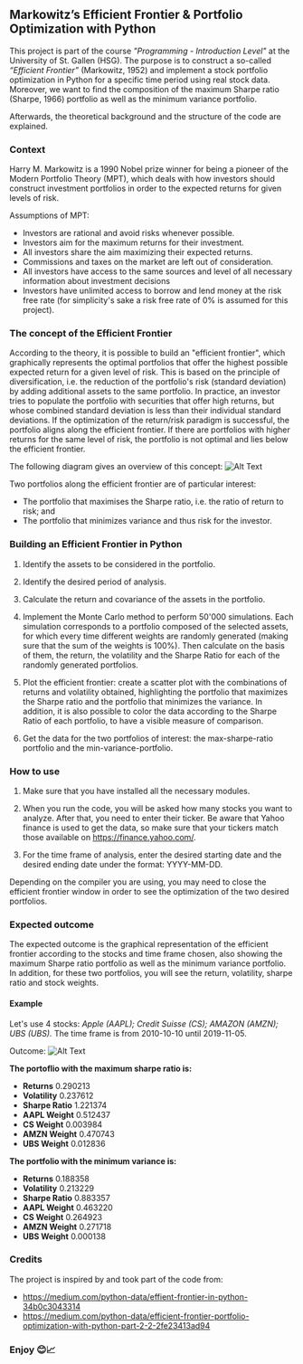 ## Markowitz’s Efficient Frontier & Portfolio Optimization with Python

This project is part of the course *"Programming - Introduction Level"* at the University of St. Gallen (HSG). The purpose is to construct a so-called *“Efficient Frontier”* (Markowitz, 1952) and implement a stock portfolio optimization in Python for a specific time period using real stock data. Moreover, we want to find the composition of the maximum Sharpe ratio (Sharpe, 1966) portfolio as well as the minimum variance portfolio. 

Afterwards, the theoretical background and the structure of the code are explained.

### Context 
Harry M. Markowitz is a 1990 Nobel prize winner for being a pioneer of the Modern Portfolio Theory (MPT), which deals with how investors should construct investment portfolios in order to the expected returns for given levels of risk. 

Assumptions of MPT:
- Investors are rational and avoid risks whenever possible.
- Investors aim for the maximum returns for their investment.
- All investors share the aim maximizing their expected returns.
- Commissions and taxes on the market are left out of consideration.
- All investors have access to the same sources and level of all necessary information about investment decisions
- Investors have unlimited access to borrow and lend money at the risk free rate (for simplicity's sake a risk free rate of 0% is assumed for this project).

### The concept of the Efficient Frontier
According to the theory, it is possible to build an "efficient frontier", which graphically represents the optimal portfolios that offer the highest possible expected return for a given level of risk. This is based on the principle of diversification, i.e. the reduction of the portfolio's risk (standard deviation) by adding additional assets to the same portfolio. In practice, an investor tries to populate the portfolio with securities that offer high returns, but whose combined standard deviation is less than their individual standard deviations. If the optimization of the return/risk paradigm is successful, the portfolio aligns along the efficient frontier. If there are portfolios with higher returns for the same level of risk, the portfolio is not optimal and lies below the efficient frontier.

The following diagram gives an overview of this concept: ![Alt Text](https://github.com/pescestefano96/Programming-Project/blob/master/Attachments/Efficient_frontier0.jpg)

Two portfolios along the efficient frontier are of particular interest: 
-	The portfolio that maximises the Sharpe ratio, i.e. the ratio of return to risk; and
-	The portfolio that minimizes variance and thus risk for the investor.

### Building an Efficient Frontier in Python
1.	Identify the assets to be considered in the portfolio.

2.	Identify the desired period of analysis.

3.	Calculate the return and covariance of the assets in the portfolio.

4.	Implement the Monte Carlo method to perform 50'000 simulations. Each simulation corresponds to a portfolio composed of the selected assets, for which every time different weights are randomly generated (making sure that the sum of the weights is 100%). Then calculate on the basis of them, the return, the volatility and the Sharpe Ratio for each of the randomly generated portfolios.

5.	Plot the efficient frontier: create a scatter plot with the combinations of returns and volatility obtained, highlighting the portfolio that maximizes the Sharpe ratio and the portfolio that minimizes the variance. In addition, it is also possible to color the data according to the Sharpe Ratio of each portfolio, to have a visible measure of comparison.

6.	Get the data for the two portfolios of interest: the max-sharpe-ratio portfolio and the min-variance-portfolio.

### How to use
1. Make sure that you have installed all the necessary modules.

2. When you run the code, you will be asked how many stocks you want to analyze. After that, you need to enter their ticker. Be aware that Yahoo finance is used to get the data, so make sure that your tickers match those available on https://finance.yahoo.com/.

3. For the time frame of analysis, enter the desired starting date and the desired ending date under the format: YYYY-MM-DD.

Depending on the compiler you are using, you may need to close the efficient frontier window in order to see the optimization of the two desired portfolios.

### Expected outcome
The expected outcome is the graphical representation of the efficient frontier according to the stocks and time frame chosen, also showing the maximum Sharpe ratio portfolio as well as the minimum variance portfolio. In addition, for these two portfolios, you will see the return, volatility, sharpe ratio and stock weights.

#### Example
Let's use 4 stocks: *Apple (AAPL); Credit Suisse (CS); AMAZON (AMZN); UBS (UBS).*
The time frame is from 2010-10-10 until 2019-11-05.

Outcome: ![Alt Text](https://github.com/pescestefano96/Programming-Project/blob/master/Attachments/Efficient_frontier.png)

**The portoflio with the maximum sharpe ratio is:** 
- **Returns**       0.290213
- **Volatility**    0.237612
- **Sharpe Ratio**  1.221374
- **AAPL Weight**   0.512437
- **CS Weight**     0.003984
- **AMZN Weight**   0.470743
- **UBS Weight**    0.012836
                
**The portfolio with the minimum variance is:**
- **Returns**       0.188358
- **Volatility**    0.213229
- **Sharpe Ratio**  0.883357
- **AAPL Weight**   0.463220
- **CS Weight**     0.264923
- **AMZN Weight**   0.271718
- **UBS Weight**    0.000138


### Credits
The project is inspired by and took part of the code from:
- https://medium.com/python-data/effient-frontier-in-python-34b0c3043314
- https://medium.com/python-data/efficient-frontier-portfolio-optimization-with-python-part-2-2-2fe23413ad94

### Enjoy 😊📈
